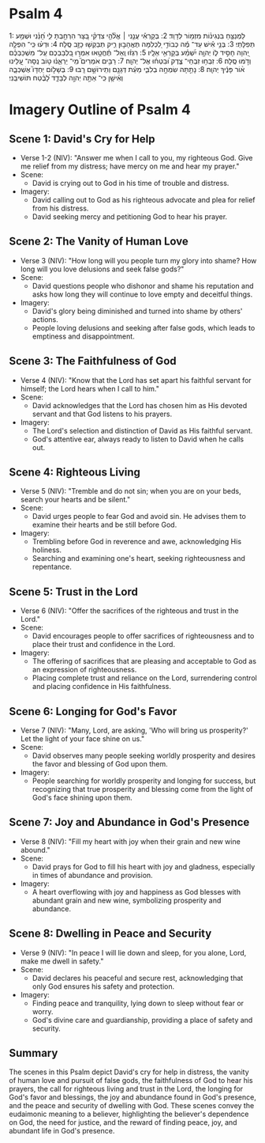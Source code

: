 # Psalm 4
1: לַמְנַצֵּ֥חַ בִּנְגִינ֗וֹת מִזְמ֥וֹר לְדָוִֽד׃
2: בְּקָרְאִ֡י עֲנֵ֤נִי ׀ אֱלֹ֘הֵ֤י צִדְקִ֗י בַּ֭צָּר הִרְחַ֣בְתָּ לִּ֑י חָ֝נֵּ֗נִי וּשְׁמַ֥ע תְּפִלָּתִֽי׃
3: בְּנֵ֥י אִ֡ישׁ עַד־ מֶ֬ה כְבוֹדִ֣י לִ֭כְלִמָּה תֶּאֱהָב֣וּן רִ֑יק תְּבַקְשׁ֖וּ כָזָ֣ב סֶֽלָה׃
4: וּדְע֗וּ כִּֽי־ הִפְלָ֣ה יְ֭הוָה חָסִ֣יד ל֑וֹ יְהוָ֥ה יִ֝שְׁמַ֗ע בְּקָרְאִ֥י אֵלָֽיו׃
5: רִגְז֗וּ וְֽאַל־ תֶּ֫חֱטָ֥אוּ אִמְר֣וּ בִ֭לְבַבְכֶם עַֽל־ מִשְׁכַּבְכֶ֗ם וְדֹ֣מּוּ סֶֽלָה׃
6: זִבְח֥וּ זִבְחֵי־ צֶ֑דֶק וּ֝בִטְח֗וּ אֶל־ יְהוָֽה׃
7: רַבִּ֥ים אֹמְרִים֮ מִֽי־ יַרְאֵ֪נ֫וּ ט֥וֹב נְֽסָה־ עָ֭לֵינוּ א֨וֹר פָּנֶ֬יךָ יְהוָֽה׃
8: נָתַ֣תָּה שִׂמְחָ֣ה בְלִבִּ֑י מֵעֵ֬ת דְּגָנָ֖ם וְתִֽירוֹשָׁ֣ם רָֽבּוּ׃
9: בְּשָׁל֣וֹם יַחְדָּו֮ אֶשְׁכְּבָ֪ה וְאִ֫ישָׁ֥ן כִּֽי־ אַתָּ֣ה יְהוָ֣ה לְבָדָ֑ד לָ֝בֶ֗טַח תּוֹשִׁיבֵֽנִי׃

# Imagery Outline of Psalm 4

## Scene 1: David's Cry for Help
- Verse 1-2 (NIV): "Answer me when I call to you, my righteous God. Give me relief from my distress; have mercy on me and hear my prayer."
- Scene:
  - David is crying out to God in his time of trouble and distress.
- Imagery:
  - David calling out to God as his righteous advocate and plea for relief from his distress.
  - David seeking mercy and petitioning God to hear his prayer.

## Scene 2: The Vanity of Human Love
- Verse 3 (NIV): "How long will you people turn my glory into shame? How long will you love delusions and seek false gods?"
- Scene:
  - David questions people who dishonor and shame his reputation and asks how long they will continue to love empty and deceitful things.
- Imagery:
  - David's glory being diminished and turned into shame by others' actions.
  - People loving delusions and seeking after false gods, which leads to emptiness and disappointment.

## Scene 3: The Faithfulness of God
- Verse 4 (NIV): "Know that the Lord has set apart his faithful servant for himself; the Lord hears when I call to him."
- Scene:
  - David acknowledges that the Lord has chosen him as His devoted servant and that God listens to his prayers.
- Imagery:
  - The Lord's selection and distinction of David as His faithful servant.
  - God's attentive ear, always ready to listen to David when he calls out.

## Scene 4: Righteous Living
- Verse 5 (NIV): "Tremble and do not sin; when you are on your beds, search your hearts and be silent."
- Scene:
  - David urges people to fear God and avoid sin. He advises them to examine their hearts and be still before God.
- Imagery:
  - Trembling before God in reverence and awe, acknowledging His holiness.
  - Searching and examining one's heart, seeking righteousness and repentance.

## Scene 5: Trust in the Lord
- Verse 6 (NIV): "Offer the sacrifices of the righteous and trust in the Lord."
- Scene:
  - David encourages people to offer sacrifices of righteousness and to place their trust and confidence in the Lord.
- Imagery:
  - The offering of sacrifices that are pleasing and acceptable to God as an expression of righteousness.
  - Placing complete trust and reliance on the Lord, surrendering control and placing confidence in His faithfulness.

## Scene 6: Longing for God's Favor
- Verse 7 (NIV): "Many, Lord, are asking, 'Who will bring us prosperity?' Let the light of your face shine on us."
- Scene:
  - David observes many people seeking worldly prosperity and desires the favor and blessing of God upon them.
- Imagery:
  - People searching for worldly prosperity and longing for success, but recognizing that true prosperity and blessing come from the light of God's face shining upon them.

## Scene 7: Joy and Abundance in God's Presence
- Verse 8 (NIV): "Fill my heart with joy when their grain and new wine abound."
- Scene:
  - David prays for God to fill his heart with joy and gladness, especially in times of abundance and provision.
- Imagery:
  - A heart overflowing with joy and happiness as God blesses with abundant grain and new wine, symbolizing prosperity and abundance.

## Scene 8: Dwelling in Peace and Security
- Verse 9 (NIV): "In peace I will lie down and sleep, for you alone, Lord, make me dwell in safety."
- Scene:
  - David declares his peaceful and secure rest, acknowledging that only God ensures his safety and protection.
- Imagery:
  - Finding peace and tranquility, lying down to sleep without fear or worry.
  - God's divine care and guardianship, providing a place of safety and security.

## Summary

The scenes in this Psalm depict David's cry for help in distress, the vanity of human love and pursuit of false gods, the faithfulness of God to hear his prayers, the call for righteous living and trust in the Lord, the longing for God's favor and blessings, the joy and abundance found in God's presence, and the peace and security of dwelling with God. These scenes convey the eudaimonic meaning to a believer, highlighting the believer's dependence on God, the need for justice, and the reward of finding peace, joy, and abundant life in God's presence.